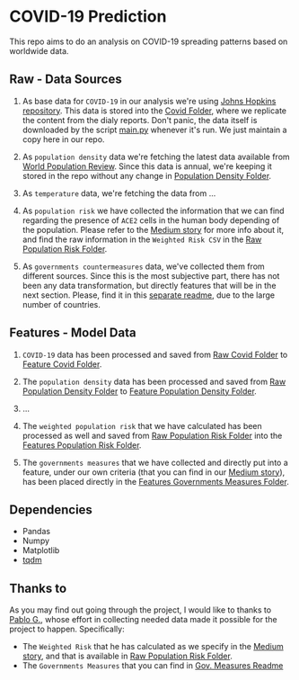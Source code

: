 # COVID-19 Prediction

This repo aims to do an analysis on COVID-19 spreading patterns based on worldwide data.

## Raw - Data Sources

1. As base data for `COVID-19` in our analysis we're using [Johns Hopkins repository](https://github.com/CSSEGISandData/COVID-19/tree/master/csse_covid_19_data/csse_covid_19_daily_reports). This data is stored into the [Covid Folder](./data/raw/covid/), where we replicate the content from the dialy reports. Don't panic, the data itself is downloaded by the script [main.py](./main.py) whenever it's run. We just maintain a copy here in our repo.

2. As `population density` data we're fetching the latest data available from [World Population Review](https://worldpopulationreview.com/countries/). Since this data is annual, we're keeping it stored in the repo without any change in [Population Density Folder](./data/raw/popden/).

3. As `temperature` data, we're fetching the data from ...

4. As `population risk` we have collected the information that we can find regarding the presence of `ACE2` cells in the human body depending of the population. Please refer to the [Medium story]() for more info about it, and find the raw information in the `Weighted Risk CSV` in the [Raw Population Risk Folder](https://github.com/alvmarrod/COVID-19-PRED/tree/master/data/raw/poprisk).

5. As `governments countermeasures` data, we've collected them from different sources. Since this is the most subjective part, there has not been any data transformation, but directly features that will be in the next section. Please, find it in this [separate readme](./data/raw/govme/Readme.md), due to the large number of countries.

## Features - Model Data

1. `COVID-19` data has been processed and saved from [Raw Covid Folder](./data/raw/covid/) to [Feature Covid Folder](./data/features/covid/).

2. The `population density` data has been processed and saved from [Raw Population Density Folder](./data/raw/popden/) to [Feature Population Density Folder](./data/features/popden/).

3. ...

4. The `weighted population risk` that we have calculated has been processed as well and saved from [Raw Population Risk Folder](https://github.com/alvmarrod/COVID-19-PRED/tree/master/data/raw/poprisk) into the [Features Population Risk Folder](https://github.com/alvmarrod/COVID-19-PRED/tree/master/data/features/poprisk).

5. The `governments measures` that we have collected and directly put into a feature, under our own criteria (that you can find in our [Medium story]()), has been placed directly in the [Features Governments Measures Folder](./data/features/govme/).

## Dependencies

* Pandas
* Numpy
* Matplotlib
* [tqdm](https://github.com/tqdm/tqdm)

## Thanks to

As you may find out going through the project, I would like to thanks to [Pablo G.](), whose effort in collecting needed data made it possible for the project to happen. Specifically:

* The `Weighted Risk` that he has calculated as we specify in the [Medium story](), and that is available in [Raw Population Risk Folder](https://github.com/alvmarrod/COVID-19-PRED/tree/master/data/raw/poprisk).
* The `Governments Measures` that you can find in [Gov. Measures Readme](./data/raw/govme/Readme.md)
